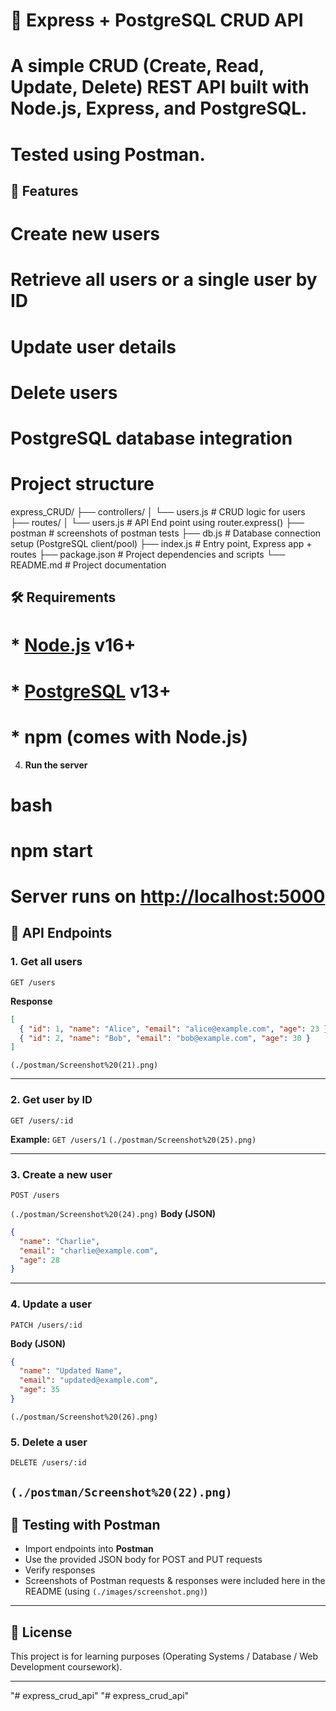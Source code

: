 # 📘 Express + PostgreSQL CRUD API

# A simple CRUD (Create, Read, Update, Delete) REST API built with Node.js, Express, and PostgreSQL.

# Tested using Postman.

## 🚀 Features

# Create new users

# Retrieve all users or a single user by ID

# Update user details

# Delete users

# PostgreSQL database integration

# Project structure

express_CRUD/
├── controllers/
│ └── users.js # CRUD logic for users
├── routes/
│ └── users.js # API End point using router.express()
├── postman # screenshots of postman tests
├── db.js # Database connection setup (PostgreSQL client/pool)
├── index.js # Entry point, Express app + routes
├── package.json # Project dependencies and scripts
└── README.md # Project documentation

## 🛠️ Requirements

# \* [Node.js](https://nodejs.org/) v16+

# \* [PostgreSQL](https://www.postgresql.org/) v13+

# \* npm (comes with Node.js)

4. **Run the server**

# bash

# npm start

# Server runs on [http://localhost:5000](http://localhost:5000)

## 📡 API Endpoints

### 1. Get all users

```http
GET /users
```

**Response**

```json
[
  { "id": 1, "name": "Alice", "email": "alice@example.com", "age": 23 },
  { "id": 2, "name": "Bob", "email": "bob@example.com", "age": 30 }
]
```

`(./postman/Screenshot%20(21).png)`

---

### 2. Get user by ID

```http
GET /users/:id
```

**Example:** `GET /users/1`
`(./postman/Screenshot%20(25).png)`

---

### 3. Create a new user

```http
POST /users
```

`(./postman/Screenshot%20(24).png)`
**Body (JSON)**

```json
{
  "name": "Charlie",
  "email": "charlie@example.com",
  "age": 28
}
```

---

### 4. Update a user

```http
PATCH /users/:id
```

**Body (JSON)**

```json
{
  "name": "Updated Name",
  "email": "updated@example.com",
  "age": 35
}
```

`(./postman/Screenshot%20(26).png)`

### 5. Delete a user

```http
DELETE /users/:id
```

## `(./postman/Screenshot%20(22).png)`

## 🧪 Testing with Postman

- Import endpoints into **Postman**
- Use the provided JSON body for POST and PUT requests
- Verify responses
- Screenshots of Postman requests & responses were included here in the README (using `(./images/screenshot.png)`)

---

## 📜 License

This project is for learning purposes (Operating Systems / Database / Web Development coursework).

---
"# express_crud_api" 
"# express_crud_api" 
